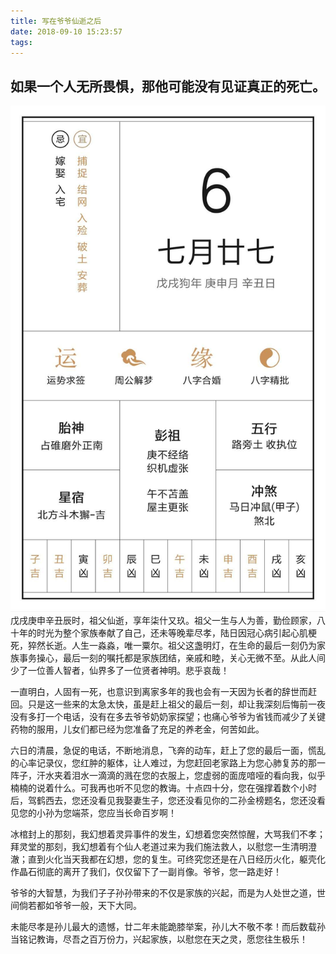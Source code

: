 ```yaml
---
title: 写在爷爷仙逝之后
date: 2018-09-10 15:23:57
tags:
---
```


## 如果一个人无所畏惧，那他可能没有见证真正的死亡。
<!-- more -->
![date](grandfather/date.jpg)
戊戌庚申辛丑辰时，祖父仙逝，享年柒什又玖。祖父一生与人为善，勤俭顾家，八十年的时光为整个家族奉献了自己，还未等晚辈尽孝，陆日因冠心病引起心肌梗死，猝然长逝。人生一淼淼，唯一粟尔。祖父这盏明灯，在生命的最后一刻仍为家族事务操心，最后一刻的嘱托都是家族团结，亲戚和睦，关心无微不至。从此人间少了一位善人智者，仙界多了一位贤者神明。悲乎哀哉！

一直明白，人固有一死，也意识到离家多年的我也会有一天因为长者的辞世而赶回。只是这一些来的太急太快，虽是赶上祖父的最后一刻，却让我深刻后悔前一夜没有多打一个电话，没有在多去爷爷奶奶家探望；也痛心爷爷为省钱而减少了关键药物的服用，儿女们都已经为您准备了充足的养老金，何苦如此。

六日的清晨，急促的电话，不断地消息，飞奔的动车，赶上了您的最后一面，慌乱的心率记录仪，您红肿的躯体，让人难过，为您赶回老家路上为您心肺复苏的那一阵子，汗水夹着泪水一滴滴的溅在您的衣服上，您虚弱的面庞喑哑的看向我，似乎楠楠的说着什么。可我再也听不见您的教诲。十点四十分，您在强撑着数个小时后，驾鹤西去，您还没看见我娶妻生子，您还没看见你的二孙金榜题名，您还没看见您的小孙为您端茶，您应当长命百岁啊！

冰棺封上的那刻，我幻想着灵异事件的发生，幻想着您突然惊醒，大骂我们不孝；拜灵堂的那刻，我幻想着有个仙人老道过来为我们施法救人，以慰您一生清明澄澈；直到火化当天我都在幻想，您的复生。可终究您还是在八日经历火化，躯壳化作晶石彻底的离开了我们，仅仅留下了一副肖像。爷爷，您一路走好！

爷爷的大智慧，为我们子子孙孙带来的不仅是家族的兴起，而是为人处世之道，世间倘若都如爷爷一般，天下大同。

未能尽孝是孙儿最大的遗憾，廿二年未能跪膝举案，孙儿大不敬不孝！而后数载孙当铭记教诲，尽吾之百万份力，兴起家族，以慰您在天之灵，愿您往生极乐！
